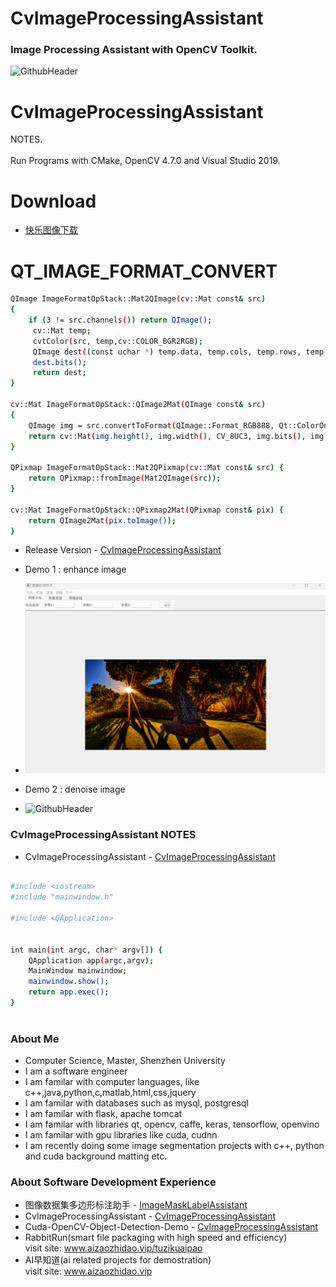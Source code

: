 # CvImageProcessingAssistant
### Image Processing Assistant with OpenCV Toolkit.

![GithubHeader](https://user-images.githubusercontent.com/37477845/92315782-e1255d80-f025-11ea-80e0-e62fc08c7a1e.gif)
# CvImageProcessingAssistant
NOTES. <br><br>
Run Programs with CMake, OpenCV 4.7.0 and Visual Studio 2019. 

# Download 
- [快乐图像下载](https://github.com/Think-Big-Do-Small/CvImageProcessingAssistant/releases/download/v1.0/JoyfulImage-v1.0-x86-x64-setup.exe)
  
# QT_IMAGE_FORMAT_CONVERT
```bash 
QImage ImageFormatOpStack::Mat2QImage(cv::Mat const& src)
{
    if (3 != src.channels()) return QImage();
     cv::Mat temp; 
     cvtColor(src, temp,cv::COLOR_BGR2RGB); 
     QImage dest((const uchar *) temp.data, temp.cols, temp.rows, temp.step, QImage::Format_RGB888);
     dest.bits(); 
     return dest;
}

cv::Mat ImageFormatOpStack::QImage2Mat(QImage const& src)
{
    QImage img = src.convertToFormat(QImage::Format_RGB888, Qt::ColorOnly).rgbSwapped();
    return cv::Mat(img.height(), img.width(), CV_8UC3, img.bits(), img.bytesPerLine()).clone();
}

QPixmap ImageFormatOpStack::Mat2QPixmap(cv::Mat const& src) {
    return QPixmap::fromImage(Mat2QImage(src));
}

cv::Mat ImageFormatOpStack::QPixmap2Mat(QPixmap const& pix) {
    return QImage2Mat(pix.toImage());
}
```

- Release Version - [CvImageProcessingAssistant](https://github.com/Think-Big-Do-Small/CvImageProcessingAssistant/tree/main/Release)

- Demo 1 : enhance image 
- ![GithubHeader](https://github.com/Think-Big-Do-Small/CvImageProcessingAssistant/blob/main/demos/test_demo.gif) <br>
- Demo 2 : denoise image 
- ![GithubHeader](https://github.com/Think-Big-Do-Small/CvImageProcessingAssistant/blob/main/demos/test_denoise_demo.gif)




### CvImageProcessingAssistant NOTES  
- CvImageProcessingAssistant - [CvImageProcessingAssistant](https://github.com/Think-Big-Do-Small/CvImageProcessingAssistant/blob/main/main.cpp)
```bash

#include <iostream>
#include "mainwindow.h"

#include <QApplication>


int main(int argc, char* argv[]) {
    QApplication app(argc,argv); 
    MainWindow mainwindow; 
    mainwindow.show(); 
    return app.exec();
}



```

### About Me 
- Computer Science, Master, Shenzhen University
- I am a software engineer 
- I am familar with computer languages, like c++,java,python,c,matlab,html,css,jquery
- I am familar with databases such as mysql, postgresql
- I am familar with flask, apache tomcat
- I am familar with libraries qt, opencv, caffe, keras, tensorflow, openvino
- I am familar with gpu libraries like cuda, cudnn
- I am recently doing some image segmentation projects with c++, python and cuda background matting etc. <br> 

### About Software Development Experience
- 图像数据集多边形标注助手 - [ImageMaskLabelAssistant](https://github.com/Think-Big-Do-Small/ImageMaskLabelAssistant)
- CvImageProcessingAssistant - [CvImageProcessingAssistant](https://github.com/Think-Big-Do-Small/CvImageProcessingAssistant) <br>
- Cuda-OpenCV-Object-Detection-Demo - [CvImageProcessingAssistant](https://github.com/Think-Big-Do-Small/Cuda-OpenCV-Object-Detection-Demo)<br> 
- RabbitRun(smart file packaging with high speed and efficiency)  <br> 
visit site: www.aizaozhidao.vip/tuzikuaipao 
- AI早知道(ai related projects for demostration) <br> 
visit site: www.aizaozhidao.vip 

